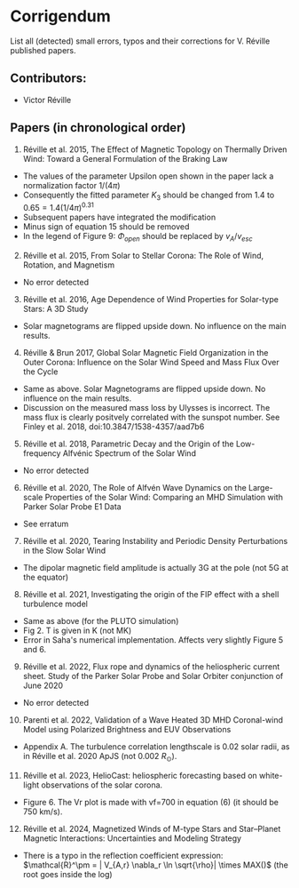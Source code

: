 # Corrigendum

List all (detected) small errors, typos and their corrections for V. Réville published papers.

## Contributors:

* Victor Réville 

## Papers (in chronological order)

1) Réville et al. 2015, The Effect of Magnetic Topology on Thermally Driven Wind: Toward a General Formulation of the Braking Law

- The values of the parameter Upsilon open shown in the paper lack a normalization factor $1/(4\pi)$
- Consequently the fitted parameter $K_3$ should be changed from $1.4$ to $0.65 = 1.4 (1/4\pi)^{0.31}$
- Subsequent papers have integrated the modification
- Minus sign of equation 15 should be removed
- In the legend of Figure 9: $\Phi_{open}$ should be replaced by $v_A / v_{esc}$

2) Réville et al. 2015, From Solar to Stellar Corona: The Role of Wind, Rotation, and Magnetism

- No error detected

3) Réville et al. 2016, Age Dependence of Wind Properties for Solar-type Stars: A 3D Study

- Solar magnetograms are flipped upside down. No influence on the main results.

4) Réville & Brun 2017, Global Solar Magnetic Field Organization in the Outer Corona: Influence on the Solar Wind Speed and Mass Flux Over the Cycle

- Same as above. Solar Magnetograms are flipped upside down. No influence on the main results.
- Discussion on the measured mass loss by Ulysses is incorrect. The mass flux is clearly positvely correlated with the sunspot number. See Finley et al. 2018, doi:10.3847/1538-4357/aad7b6

5) Réville et al. 2018, Parametric Decay and the Origin of the Low-frequency Alfvénic Spectrum of the Solar Wind

- No error detected

6) Réville et al. 2020, The Role of Alfvén Wave Dynamics on the Large-scale Properties of the Solar Wind: Comparing an MHD Simulation with Parker Solar Probe E1 Data

- See erratum

7) Réville et al. 2020, Tearing Instability and Periodic Density Perturbations in the Slow Solar Wind

- The dipolar magnetic field amplitude is actually 3G at the pole (not 5G at the equator)

8) Réville et al. 2021, Investigating the origin of the FIP effect with a shell turbulence model

- Same as above (for the PLUTO simulation)
- Fig 2. T is given in K (not MK)
- Error in Saha's numerical implementation. Affects very slightly Figure 5 and 6.

9) Réville et al. 2022, Flux rope and dynamics of the heliospheric current sheet. Study of the Parker Solar Probe and Solar Orbiter conjunction of June 2020

- No error detected 

10) Parenti et al. 2022, Validation of a Wave Heated 3D MHD Coronal-wind Model using Polarized Brightness and EUV Observations

- Appendix A. The turbulence correlation lengthscale is 0.02 solar radii, as in Réville et al. 2020 ApJS (not 0.002 $R_{\odot}$).

11) Réville et al. 2023, HelioCast: heliospheric forecasting based on white-light observations of the solar corona.

- Figure 6. The Vr plot is made with vf=700 in equation (6) (it should be 750 km/s).

12) Réville et al. 2024, Magnetized Winds of M-type Stars and Star–Planet Magnetic Interactions: Uncertainties and Modeling Strategy

- There is a typo in the reflection coefficient expression: $\mathcal{R}^\pm = | V_{A,r} \nabla_r \ln \sqrt{\rho}| \times MAX()$ (the root goes inside the log)
